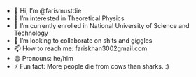 - 👋 Hi, I’m @farismustdie
- 👀 I’m interested in Theoretical Physics
- 🌱 I’m currently enrolled in National University of Science and Technology
- 💞️ I’m looking to collaborate on shits and giggles
- 📫 How to reach me: fariskhan3002gmail.com
- 😄 Pronouns: he/him
- ⚡ Fun fact: More people die from cows than sharks. :)

<!---
farismustdie/farismustdie is a ✨ special ✨ repository because its `README.md` (this file) appears on your GitHub profile.
You can click the Preview link to take a look at your changes.
--->
